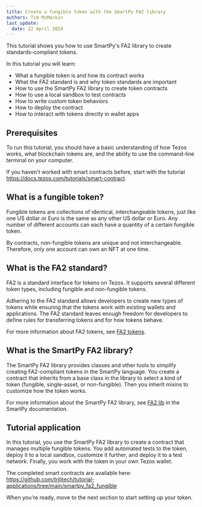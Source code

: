 ```yaml
---
title: Create a fungible token with the SmartPy FA2 library
authors: Tim McMackin
last_update:
  date: 22 April 2024
---
```


This tutorial shows you how to use SmartPy's FA2 library to create standards-compliant tokens.

In this tutorial you will learn:

- What a fungible token is and how its contract works
- What the FA2 standard is and why token standards are important
- How to use the SmartPy FA2 library to create token contracts
- How to use a local sandbox to test contracts
- How to write custom token behaviors
- How to deploy the contract
- How to interact with tokens directly in wallet apps

## Prerequisites

To run this tutorial, you should have a basic understanding of how Tezos works, what blockchain tokens are, and the ability to use the command-line terminal on your computer.

If you haven't worked with smart contracts before, start with the tutorial https://docs.tezos.com/tutorials/smart-contract.

## What is a fungible token?

Fungible tokens are collections of identical, interchangeable tokens, just like one US dollar or Euro is the same as any other US dollar or Euro.
Any number of different accounts can each have a quantity of a certain fungible token.

By contracts, non-fungible tokens are unique and not interchangeable.
Therefore, only one account can own an NFT at one time.

## What is the FA2 standard?

FA2 is a standard interface for tokens on Tezos.
It supports several different token types, including fungible and non-fungible tokens.

Adhering to the FA2 standard allows developers to create new types of tokens while ensuring that the tokens work with existing wallets and applications.
The FA2 standard leaves enough freedom for developers to define rules for transferring tokens and for how tokens behave.

For more information about FA2 tokens, see [FA2 tokens](../architecture/tokens/FA2).

## What is the SmartPy FA2 library?

The SmartPy FA2 library provides classes and other tools to simplify creating FA2-compliant tokens in the SmartPy language.
You create a contract that inherits from a base class in the library to select a kind of token (fungible, single-asset, or non-fungible).
Then you inherit mixins to customize how the token works.

For more information about the SmartPy FA2 library, see [FA2 lib](https://smartpy.io/guides/FA2-lib/overview) in the SmartPy documentation.

## Tutorial application

In this tutorial, you use the SmartPy FA2 library to create a contract that manages multiple fungible tokens.
You add automated tests to the token, deploy it to a local sandbox, customize it further, and deploy it to a test network.
Finally, you work with the token in your own Tezos wallet.

The completed smart contracts are available here: https://github.com/trilitech/tutorial-applications/tree/main/smartpy_fa2_fungible

When you're ready, move to the next section to start setting up your token.
